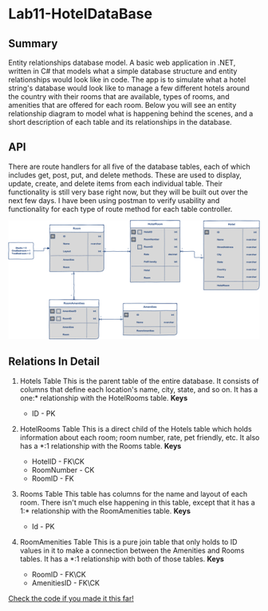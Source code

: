 # Lab11-HotelDataBase

## Summary

Entity relationships database model.  A basic web application in .NET, written in C# that models what a simple database structure and entity relationships would look like in code.  The app is to simulate what a hotel string's database would look like to manage a few different hotels around the country with their rooms that are available, types of rooms, and amenities that are offered for each room.  Below you will see an entity relationship diagram to model what is happening behind the scenes, and a short description of each table and its relationships in the database.

## API

There are route handlers for all five of the database tables, each of which includes get, post, put, and delete methods.  These are used to display, update, create, and delete items from each individual table.  Their functionality is still very base right now, but they will be built out over the next few days.  I have been using postman to verify usability and functionality for each type of route method for each table controller.

![Async Inn ERD](assets/AsyncInnERD.png)

## Relations In Detail

1. Hotels Table
   This is the parent table of the entire database.  It consists of columns that define each location's name, city, state, and so on.  It has a one:* relationship with the HotelRooms table.
   **Keys**
   - ID - PK

2. HotelRooms Table
   This is a direct child of the Hotels table which holds information about each room; room number, rate, pet friendly, etc.  It also has a *:1 relationship with the Rooms table.
   **Keys**
   - HotelID - FK\CK
   - RoomNumber - CK
   - RoomID - FK

3. Rooms Table
   This table has columns for the name and layout of each room.  There isn't much else happening in this table, except that it has a 1:* relationship with the RoomAmenities table.
   **Keys**
   - Id - PK

4. RoomAmenities Table
   This is a pure join table that only holds to ID values in it to make a connection between the Amenities and Rooms tables.  It has a *:1 relationship with both of those tables.
   **Keys**
   - RoomID - FK\CK
   - AmenitiesID - FK\CK

[Check the code if you made it this far!](Lab12-HotelDatabase/Data/HotelDBContext.cs)